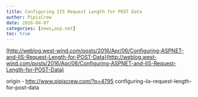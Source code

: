 ```yaml
---
title: Configuring IIS Request Length for POST Data
author: PipisCrew
date: 2016-04-07
categories: [news,asp.net]
toc: true
---
```


[http://weblog.west-wind.com/posts/2016/Apr/06/Configuring-ASPNET-and-IIS-Request-Length-for-POST-Data](http://weblog.west-wind.com/posts/2016/Apr/06/Configuring-ASPNET-and-IIS-Request-Length-for-POST-Data)

origin - http://www.pipiscrew.com/?p=4795 configuring-iis-request-length-for-post-data